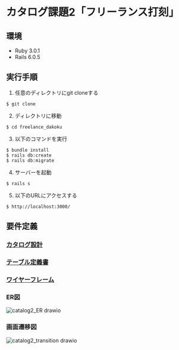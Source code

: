 # カタログ課題2「フリーランス打刻」

## 環境
* Ruby 3.0.1
* Rails 6.0.5

## 実行手順
1. 任意のディレクトリにgit cloneする
```
$ git clone 
```
2. ディレクトリに移動
```
$ cd freelance_dakoku
```
3. 以下のコマンドを実行
```
$ bundle install
$ rails db:create
$ rails db:migrate
```
4. サーバーを起動
```
$ rails s
```
5. 以下のURLにアクセスする
```
$ http://localhost:3000/
```

## 要件定義

### [カタログ設計](https://docs.google.com/spreadsheets/d/1X9biLodq88xI_kWUQlw4QINlmHMK2u5UvoU7gSW4pW8/edit?usp=sharing)
### [テーブル定義書](https://docs.google.com/spreadsheets/d/1X9biLodq88xI_kWUQlw4QINlmHMK2u5UvoU7gSW4pW8/edit?usp=sharing)
### [ワイヤーフレーム](https://viewer.diagrams.net/?tags=%7B%7D&highlight=0000ff&edit=_blank&layers=1&nav=1&title=%E3%82%AB%E3%82%BF%E3%83%AD%E3%82%B0%E8%AA%B2%E9%A1%8C2%E3%83%AF%E3%82%A4%E3%83%A4%E3%83%BC%E3%83%95%E3%83%AC%E3%83%BC%E3%83%A0.drawio#R7X1tc%2BO6seavUVXyQSrijQQ%2FSvb4ZjeTzdRJsjebL7c0lmasM7blI2tyZvLrFwAJigSaJCiRECXBZyqRKZqi%2BDzd6G70y4Tcvfz4r93y7ekv29X6eYKj1Y8JuZ9gnEaMiv%2BTR35mR1iEeHbk626zyo6hw4G%2Fbf6zzg9G%2BdHvm9X6vXLifrt93m%2Feqgcft6%2Bv68d95dhyt9v%2BXj3ty%2Fa5%2Bqlvy69r68DfHpfP9tH%2F3qz2T9lRjpPD8T%2BtN1%2Bf9CejOM3eeVnqk%2FNv8v60XG1%2FLx0iHybkbrfd7rNXLz%2Fu1s%2Fy6ennkv3dQ827xY3t1q97lz9YPaxePv36sH5%2F%2Fe310y9%2F%2FXW5%2Fe1tmuTf49%2FL5%2B%2F5N87vdv9TP4Lfnzb79d%2Felo%2Fy998FzhOyeNq%2FPIvfkHj5ZfP8fLd93u7E76%2FbV3HSwr61%2FG7%2Fvd7t1z9Kh%2FJb%2Fa%2F19mW93%2F0Up%2Bh3OWHZ3%2FzUhNCU%2BL2Egz72VMJAsC7HP8f%2Ba3H1w%2BMRL%2FIn1OFpIRKN9HEJINEswlHxgyoPj0QJ8vjw%2FvwFPb7E%2F%2FOd7%2F%2FPb%2FSvj8vPf339MkVjfXQ8iioPa4qi1CfVwKeF7af1IZ7wdJKSyQc24XyyWEw%2BJJOUqhfi%2BP1kbj9R8Qz21Yf4vt9tv62Nxwg82eXz5uur%2BPVRPNm1OL6QT3QjFOM8f%2BNls1rJj1lAqO22319Xa%2FkFI3n57es%2BV%2B2Y9kX4lM8wN4BD1AYOYQA4Lci940Ys3KJ0QuYsGj80LOoJGsaqqvsgYSVYCARLgVXvuPB27bN%2BXc2lxXB40CVsap8akoRe%2F9js%2F5m%2FJ1%2F%2FP%2Fl6FqUo%2F%2F3%2BR%2BnN%2B5%2BlXz6tdxvxDSWM2bFX8W3%2FmX%2Bo%2BqVyLXngcDH128%2Fyb%2BblauF8337fPa7b1fV%2Bufu63reft15V7CibHCXoGYC8PrZbPy%2F3m39XrS%2BIDfknfNpuxDc7cI%2FEhjJPkEGp7Jvnf1e2l6xLIfNSsXGp7OFYl1IELb768ZxNgTVAKHqxDCzkGjBP5AuTxQeiohoFUF5RSzyO%2B5J%2BbDy2mDsqZfPx9md6AGabWDsXYh0VL8QKOp%2FweHxPkvDxPUl7fVNU%2FDBJH9QjFXbJh%2FEvdb1BhBPLdoxtjGKfFgiKAYiIZPq8eLHQL2L1gkwWJH%2FB%2BQ2hh0wND6KXekUPcMiF4T9HEpkPythfCND4ZC7%2B3WvZm98SaKkLaIlX0Bysy7P4tuYCMgbPFkFmjbWE3LBrmxjeEyrCTuVlHwJtMIJjh%2BBNcJ8gldDuP%2BUnjsSBYpbTc6z%2FxCxPzLP7hJmLohm9Wulr4YztMOe5TVUcTFXXNcEUpvNbqtjNUqVSzoQdIk3WWMYsbgaz2La%2Bzm2oYsBQrQgcmaRJ%2FmI%2Bl9pSUIrf3w5m08TJoedeQYMM5gDaATQnh3AoyP6H%2F5PNUfLp7vs%2Ffv7r6%2BO%2F%2FvxE%2FwrtdVqq0fbZqwHHMg4TTB7QA36gdaAZkcjS37E0TnhUAvF5%2FWVv4IDlZQVom9evH9W790j%2Bxfu39f7xqc0U7hQaNlybVMcTS0CBJgglAyGFbaRMWN6flm%2Fy5X63Wb5%2BVTRfbXbrx%2F1mK5%2BnsIflrZt4Fc%2B9Da%2BWp9zIL%2Fd0ispzj2bMeuwI2089N89O3ZMxNwQMLLdfvryvT%2FUAwMcEBKtx%2FCzZv19%2BFkDi6PN2t1pniMW%2FfZepOAt0eFl5QsX70o5mlZNKz6zhrEdxx2%2FL1UpIWeVUWjnrQDx9ML%2BFeX5JQZ784w5Hsq8xfdw%2BPy%2Ff3sWfzw8vF%2BXLx1%2Fz%2F8%2Bewuft6qd1cAfexefl47evSkPJj5FcFgqMzJO7lEr1UTr2Rf0UdyXv8%2B2H8pmfBVqSDCTln79g1HxvT%2B63Ee2%2Bfv4DYgJuwZOo%2FOKPxmdEWgseDip9aN%2BG0NdiVZ2zXF%2BnXN%2BYYKK8t5Hdre3XjvluExm%2BXtypTBYibRX5tFO1G6c2OFPSfP%2BrIe7%2FcHMLdX%2FyVhZqY%2FBwKyvzVuTBnasInSQPxUcz9bTuhC2BCpb%2BoXj1x8bbPRxRaSlRJONP4v%2BZ41%2BlXU4uyZCgZzQRqlVaqZFyB%2B1kJiFnD5LF0lK6n8xJf88dVF0f5g%2F4nvQBSycqYpkcIxlYflFDxfwzhGn22vVTKM8vTlP9KRH8KQc6YYNO8liZTtl9VO%2FtswVCLSmGekxIIDQngslMMfps90HUbbR%2FfKvN0dP9FR8kz61yu0UnRrY9Ie2XRpOiH1l3pNNZtS4pi0kyEVp4vvhjxy8A6GFhRc0ps6%2BDSE7vuELv0glxfkJac4LjnfDKDQTdflW6nVZ1%2B0IgRi9Bt0cl6QDJT%2FIT0vMqf37ej%2FcujvIg5D3K45lvrY%2B3RiG3%2F17vvjyrjWMZQ5lYEcNqYOULk%2F9NzMCKeCdWPxMrBJb9TKphm9%2FX74f7O61UxYxvJLEdXkkoENUqUll6D2sBhSoEVUgimADkPI4jRvy8%2FLx%2BXhRyYX54Fd2s3kXd6XKnQ5o9RSwTMxeDAdAOtWUKA0stYA9K%2FrIiys0oD4AmNjdROZQNBaE5VPSZACkK5ww%2FDyV4zVQOUexmkgBZEnUkEQ99v1k%2B%2FyLoocnSkni4375p8DNBNZfcHPx%2BqFFl42r9ZfldmQ0Qo4dYmpkuSG5bmkkflUggnNRemoVhJy%2BqizZLuOpF9KN8%2Bp%2B275v8GX3e7vfbF2CVVXBW5DtnxsuPr7JEe%2FZ5%2Bb55nO1UrfQBZ1xWvBIiXeysLpHnN0oAN2I9UXCw3jhhLktM%2FieOi%2FtdbdaHa%2FRYXGwuBITbtICS7BAbjBX2lrFmBQ2s8MIKaibIUezIisHMeGpvT2tWsMAKP6wws0tGwAp7X1uzwvboAiuGYAUzc%2FsodWMFNtOp%2B2OF7RlqVthJl4EVQ7AiNu0Kmjqyoo%2BCTZgVtoepWWGHCwIrhmBF4V8UTkjkyIpkMFbYLqVmhe1bBlYMwQpssmIEdoWd0a9ZQQIrvLCCmAGLEbACrtfkDxOelWkuJnyeJ6QvIp2HnurMdNtPCXsM1WAEM5cHwoHI5lC1PSDmiR2NsGA8S0FzampNzxXN8NOyvXSnmv0brnG2cQSLnL1urSW2A2UBcrNFzo1qolzk3HjiSIqckdVZ5%2BgqZ0SJeanhypzhZwvVYd5umTOiZ23JA0PUVnYZ6pyLnRlTnLwWOsPoQQZwKHQuW7CmCeu10hkETSv4UDRbZ4GdtdAZxgyq1zvNADvJhxuLtWLtVuuMkK7GCjabu1hXGthW4Q75TgMgrE3vqbCRManY3yTubH7X8qXVXtZh17EQy1QBBB9LLHOTlDDPxHLIkbpcYo2ELwTxGafp4cfAPCYzzktvk%2BPIRCxaxnSmm2D44pPDXITAp1P5lDbziQk%2BpcdxiJoWKWGCQ2VyetZP%2FfcfD3yyQOft%2BulIPjEzXql00hn5BPikgU9990JMmvmUkBkrvZsmx3HLCnnIC5evq5NIPHErBVznwK2euRWzRm7RqMotfhy1EtPho5FnLvXfODZwyUKZpDOdE9o3gdJoxviZOYRtDjl0UxtH5G48aQaWV6X3O8tDeXyG%2B1JoloSJq0sBccC1gisaDNft519ldhaO1Lcvq%2FNDAF2mBqXyhfHuXJyA1H4kneTdCBZyx8Q4TfxhmqH%2FQTKh%2FSLVrlGl85u5l5Yeak5WqOZSlbLbuD0KfJebV7VCIPW7ao2yUWdnZzxtnlcflz%2B33%2Ff6Ovq3LJqffxiCeHksueDauo5ZbAOV4ln7DRwYZpNAe0ToiDRY8WtO1g4KCUUOlm%2BFGr9Iq2XxtN1t%2FiMZ8TzRVY5G1ePvm5fn5ev6T%2Bvlyji02K606QFWYup0SvXLLn8oEUi51W779nediVFTxfkmF2n1GNlC%2FBPf906W0bJ72V%2BCyT5E%2BnfxT56%2BE%2FR4FcxabhTy6%2BX7Pu%2Bc0C9JbYY1yK0T79poNVzz1wgweoEN47otx4Za3tKiBy1R%2BRDc5YETAAW60azUnONJrI7r197WvhOZcBDWTlRACHWjQn61AwrdL7d8Fmr9dbkXwi4e1%2FsQNnJR6FzhHJdpJVw1hxGizbO8XQYllATO9c25HwZBTpnd0sZBh8v54KCuHTEzxasmXaCeJ%2BoVRlqZK1HaK%2FVcLueFejVzCdv8BXEjtc1zAjEHIibpY57VhehEBOtEgJh3Kl%2B3IGYgox8yUmhk%2BMVrydXD6uXTrw%2Fr99ffXj%2F98tdfl9vf3qY4qZ23tND1WrxIP77Tbz0czgms9MRKpqvurl9FYqCVSeDVQLyKGcSr63SJ9TZViOZdQTTvZ5VHbcE9yuvpe2JwD5oq2b4bGTSam0Zz7wnZpnKaKHCEBjMv5yWoVxNIjvKSFWGj8QdFuru8nnguoyyBfcOzr2t47xQ2OlzOy3pqew%2FCd8rr3pIQSjkH%2F5xjfCfwz%2BVyXvhn5%2BQzwb%2BHyeJ%2Bkn7IGt2b4b3AQz88dA7pXYEeRDXtF%2BWCnE4WFJrPVdA0UNIXJZ0DexelGmsCezU9IIwos1qq5%2FeBg7446BzGu3y1iIHes4FXA%2FHKOYx3BU5w5FA6F8J4lxXG0w1xWsN4cT19TwzjuTR1sZPPg0Zz02jcmRGtKqeBAsdoMONyXsJ4UA5AexgvsG949nUO453ARofLeXFf7UxRJnGQmXqxmgn3ECIp56Oie0TveCq6XM4LFe39DRLCeGckn3sY7wr0YM28DB3GQ0UYL4HCeOYg2poQYHnqZqCxJxq7h%2F4uSYfWhP6g3qIh9Hd2DrqH%2Fi5elWJgwFDg1UC8cg%2F9Xb7jjOrXzBDpu4xIHwLml3gO9SEo690M9d0FDXacBtMyGkJ9KtRX09OkJdQX2Dc8%2B24x1AdnTIWMvTPy76bie7ZviughZQ%2BFnL1zMvGmgn32dm8lYBeHnL0xUPKmAndQBoIduBMvmNKPYtWeT3hIsvJGxpuK4AUL0BuvbimCh4EaXEDJ6bZUYumVPQiYOieSTatMVh66cNaxr0TOYRnifzowQ3hGjG68xazTyhrHbPjJUONPEYZKYu3eY7rjp1zJ7qWxJdHmE91uPICcvZuYoyvGgLBLCNXLCLxssTh%2F597SRDYa9QO81SE1TRAwCBpDNoM5c7RH6M80XvSKgUbmkPcUaIXrG2YojeBBxasXUp4XyheWC%2FVcrswDa%2Bzy3OTL0%2BAI0cQAmNkAMwJo8OHwdRgYM46J7gfxON9E92IY%2BdETe295trup3g4dvMv6jUIWzGD8J%2F0PIrny4e6Fymid7l6cOZJ5KPZ4d5RQg1nHz3dHSWpca%2BD5J4jg85hgI51cbE94x1FqKxivE94RgTb%2Bw4h3pxHvIHxeR7wjAsWpwoz3EmrWjHcQNb%2BDFggUeApD3htCCiBoXoe8oxhqatbJtG4NEofoQzdORFCciUCyPFwAIoaMHGHbJJM5V07UAtr8DHGHso6OzHGPiJPk3OIOd%2BY3hoVloSaZEUnk%2BspVOaqQ7AXSnnQ2%2F4sqPZ4qBQAUYWldj6pNrElJo%2BiFgeuO1%2FOi0XVq34bAevv95%2FJluVpOaLT%2BsXx5e17PHrcvwGdfphY6hvLDcLUI55SVUNee1yeStbZBuuvalBFacTRNJV%2BDxurGggQwUDp3Pj%2BRBVBmTqYr7rWuiCxexJNaXy5gXomORy6rlGfME4f44Fni44hrtVg8LtCG9xwgTyBzzXaYrY2jG46LI24pOwSl4PoNXCWAfWZCEgLjoK5oD4zrM0cSGD9cSDOwGBDfNS4ulxrjUqZvOHRYPKnJLbvRsDgm5k4qimJbvXjWLm0RuhAW1%2FAxyyyC4PMbFgcHRoWweAk1am52g6j5DYuD3YBDWLxsiTmpSq%2BBMgyOsHSwqC8z7HSu1DsL%2BTEkWWJwSmQIfp%2B2rZxASXdeRRpoMRYihF1hTU1YgeiHZ1ghozbAeiKs55dWwNj1COIAmyw4Mn0KDghPYcJ6esyQdWrbOeM2Sse7r2Zl30KQew0CYKANxPUJFrW3MDw7EECPA6gMT9daBsE6VbAAyP0KFthtikmtmWaq9INUqwHorkCTWUwN64RQwEv0jLbDPOOLU6P2o45T6FEjv0YKWNJs163bzYsaWmoFuWuWO566ksFrEBzXVcDaXLhTO091jawC%2Ft31bkxHoHeh0lhlTi3mesPRHrkc3P2yokfIxpbBih6MvDZsdZ8I7ljrYnGcYOuRjSH1B4O1sbYDb4Wvbzj1R4Bppf5Arc78KrZQE9s19adQF62pP8WZI0n9IchMPjs69YcUND1X6g8OFbHVTp7YKXfEs3YJFbHOjVhNgTp%2F6g8OFbGtQmd1GTh76g8OFbFtlljipCr9Ru6JW5pda0JISP3phPwoUn8IHF1oG0TsMdBrcKMPKLi54I1gX5pA22dhX7o36TNXy%2FPvS2sP%2FOS5zNcmjMDGpmdhpFCTiLCXPZwwnn0vm9ouPSuyLK5X1hKCz7%2FbSUMegQ8hg7H2LGZhY9s%2FEcyqyziFiOA3vkMhnzPsag%2BvBWI6Ai0A5%2BCGLe0O4b8oKnAsdrT1vsT59rPp9eXaIj7SJDEKRQzqZoYFPdmCMnFFmXoFmQFBggsXKMsJge0Rz9LEbJefnNX962WRMMtNx%2FGobV87KK5jpSk1K9lgiD1rLShX%2FCFg2xVbNxfeM7bwbmHLGN2q4jTtZfSAH2gd%2FOVcx%2BrDZ2ks%2FRsrVFbGDMvLCvg3r18%2FZpP%2BkILr23r%2F%2BOTEgEEUs5UOBSLLi4MVbMlg2AKOmYmkHsy43230QMbVZrd%2B3G%2B2EoL37Xd59ybEBVRtEHcApj%2FRbGG6exJ5BdQIXGptPPOPOTHFbmoWiBks2X758r4eJh%2BOOXh9Z8linnJz030M430wAzw383l1yHzVma7TaBZFfFJOd0URmXRNd6197u35qZoII8k6nXJEZtiYWIkjZqyNzsNYTC5F5io7dOJpbHuDH7dftyM1rJR%2Bzm8K9SHNCQfgLPq5ni2WDfYYT2QUc571D49U%2FYFKVJRzA8iEI5VIpV7kCXHokIUKtPmlhwTVcWLdB7xIFxQ3YivOKkjgCV8oF9UBKbviJB9pyN3%2BvNqdnqcDQH96wp1ZrlJnhA20mgOjKxPGZro%2FsCeC1KS9njAK4KTAU4M7RHqCgiE2M6vDoB46QoRnkM1rDkTrEYyaJvpE7SwWoxayJ%2F5gwgNI2fgefTwj5rOPeQInk%2Fp%2B%2BjXNH7uuap0euuFrfmHyP1sXZT%2BWlhTvxOrH0GZ9aS0GGKEoBla2OrSGy%2F6Nbcdt7PZkDg4ewr6kNLGR4oDD6He7HBoIMQr32hrlNAbnOrF9JOtpHeFcS99al5Xq8s%2FUp2%2BtWTAS3zpJZ2npJzEWpOO9bG4Gvf272cA0jrGrxR7VIIqq0KbGNPEReNzQ1Iib9p1lo5IKZqYInXtYJgbHJYQgSecllzIHaIvRpJ6wPXXMgkzyvpepnnK4Jpdc6D92chED8zxGUxLeouWh0IpnnVHryl9rXIVGaJagWlBQgqBtYv9uft2Mh2sJstAomiU8Kn6QgUM8ilBXAhXvJjIVI1Oc%2FG6ysJ2f6wmt0IjMOD2gFBn7B4jFXcRluDhLYnvwY3coBoyz0Dhpho2PoFKJA2EEe3DwJaix5LCcxOaTTpJxrCcc2097FCEue2riKIJc%2FNTuRqE%2FXgvICbDAE78ayKHhcuiPB6qR9v54%2BsyRRFPt0ZgoMbXt8bMxD1OtfUVQeU2d7412yLOHY4JhG88WzqnT5m8HPms4Jgif3xg4dxtkc7sd8uzhmCMIg3PIZQ8d8sq2mJOq9Nshj9v%2B%2B6nmdv%2BAXnHzPIgUEdQ9j%2FjtnpdCfaKYamSAtEMVKcOHKmlOFR1sw%2BeyuwpZ06gOw4rO18IrBSIKUhwjtRi2BnLGoV9HW5poj6MCMfdr0KZ2UER88%2B33n8uX5Wo5odH6x%2FLl7Xk9e9y%2BXL0I8uTsXfTS%2Brz5vrbvgpi2rJtWk2iIF0VCjydewK1OQ%2FufTv1K7BgPOfs8GxLBTim%2FU7vAKugjRV43zpRvEZXuw2Tf08UQXf6u2CxOrbEucH4AgXzcwaxiEtX4uMLiSkov1LzqPDKBJEXsFJ0PWLYTkI5U8SKWRrUkE5PaQiZI2H%2BluhEILSI%2FIlK9c3PDD2FCWSy3ze0%2FytYanUOUftDLUFQyG7NlSOczFClI80t15861LFntDxCLQOJC2muwhan4NCOfosVzDwtTM7SUnDl8QxDsphsu4CHB0Gy5XTpZpxNmL0qqxc3vt9WOemvB8j63C7U7krI89scfJPmszxL22lQxAbieyqTkql0qV%2BoPuNNYbvDKO6VSh0r7OruLe0hNMxVAxrYuRlPxH%2FyVhKDIjWSh2FP9RFq%2BUpRmX6n2e53mN1if5%2B4YBk3eTdyhyjbfehyI%2FZiwnmmqolXcMoJsEoKgbJIGqz3kjpQhjc2M%2FPPnjhAUckc65o4USqM1d6Q4cyS5I0K5Ggw8PneEIGZdy3PuiLgF0Fq71dwRglKXkh%2BvoXaCQu6I83RFU6LOnztCUMgdaUGtqGkbT%2B4IQSF3pM0Wc1KVnoMP8G6Hu3F9mQ7pmULiEAVGkClCtJd325ki3LIuz58pQnD%2F0cFxatzRRpFwYu1mQrwo%2FBxPvLCjSIfA65WL5fmzRwiGglIO0fIge11lzwV8vykiBMPj30OKyCnTAxAFWjp4ThDB8LzpHvejrl0zk%2FNrZsijsfYdgx4%2BWQ8DUHvWw3qiXAlqY6f22sUN2M30LG4ENoRa99iDAJ4sgFD7cc8CaBtCt5LTzpk14RIlYEMX3wI5fLvvIKstsooTR254DhqQmo2x1tzXqxfdOIE6lPsWXWjjK5WQyL5lXKb9yjheLBfVYuz0aNNZLks%2BYQKA%2FidBMzrUkDNCIBfUJdH8%2BkUUnA3uW0Th%2FTIDjJFvbl6YZIK4e145dcpSOdxelGtcvegxIGfQs%2BBReB9MOJNzkgvePAl%2BZg8S6AK%2Bb%2BmDgwzzSDVjLiwklZkgK6sSGX%2BYjzUNb8zgA8tudH7lC%2B%2B3GGV0Jth6FKz4hM3bu4mreJRr9WORQLyTd6m3N0DEe4%2Fqp8oiQw1XJ%2FrSdlCLNrSKGp%2B275t8Xu0ue7wL8V1WKhe6nT9D8AJcE1LQYAaIoY8NQAw4GVd2ay8tCoEYgxEjBey1URDDYSjR9ZlpyfnTlZhtJ%2F%2Fjl49hIe4jgnj%2BpCOoq58J7XlGaScpt4ajxfbz8l27BjbUU3vQ2QIl3l9kZbEPypaJZdn%2BHBrOOk4JGqBkDYQSHLXrt6gE6rJnghKK1kB10V60ps8cSdGaWMcsDhZJ0l2r1mTLEfNiRW2Gr7K11F6Xb7lsTQ4XtZQM0AnCr4oBGzaGujVwGruUqdLsCHMWEYCl3yI2sMNjKGIrQ8g7Q%2Bi3og3o2Bgq2qqmmpsW9VvSBjZ2dLC5%2B4ftiivZIOiFzQRO67HBH66SLbU9VKZixbI6Kts3TyZzViqYStTgzsVtlkfttvtlHlHsixgxt4iBKOC9lU7zohdoBAWLQ9VGJ3AJI7OUlNbs6mBtSqKzd%2FmkYGlWJtwLaCFQK7ow12S184Mq62Ay%2F21%2B1vTx%2FiYb9gE742mtO1yJRqaeZRpDCY2hJ2IncGls7iQgPcCtJdoyIK5QJmRW7KzKz%2BXWLw24NuMasVkcjw1YeChsENiTBBYDytgzrlBeZBDYjgLrgiuNZ3r2YhlazGeDWVRAnV0Q2s5CK2d2V9EFNij9Si1YvBektqPUCpeoPC%2BajQ1kOx4WpRMyj7Luy%2FeT9AMSX3Cuk6luJPTRB%2FZxZPlFkImFsG%2B%2FCCgClFO7K5jH2e8B85Mxh5bpM2Bu%2B8IKY1LCPA2Y94U5oNfPgLlDQlan5br8lA9xpf%2FOvyPq53nqnVi9ZUShqCGFVknxp7OhkrUoWHpnxwsd%2BosfdheyzUG9XVgUXufjWkh148GaK9C%2FnJ6%2BJWWmfNXJYQ88KbK%2BmtLAiNd9fQoUgkU1WrWT4FmKtI%2FnZ%2FRYAjfovKa4UGq7knXG59kfH0Hje3w1QwuxHvdEVPZoOTEI600OpWx6Wxxw4xJsbEZ8iOV%2Ftn9WHO8BLczSWWljKjWa5UB7kHqz2BN2w%2B8%2FjhogkkQzXto7jMeGD7SXlBvOA6zEV20xFyGO8ahOoDKlP2HzZSqTJB2FqcygTFXbVLZ21HszlYNhXKEFEIDwbBcz27ATN3UZdjFNRqCe7FC8%2BBbjfH6mYTyK5xcs4yMtYwZEsvxaXgyyjPvNxho1QM2W8QjwCZbxYJbxKHRnzVz0tsBngL6b2YHZjMSlnWJk4e5%2FB4G5Bb1btXHAvgX7aBZFNvbNidP%2B2eBQ5HyWAv84rqrNKdCUynNxP42BiMKhwIRJKclaX4d5tLUwnr%2Bwn8ZALMMEJBT2g2qitbC%2FOHMkhf2oNnLStaofIcOQ813ST2M74nLLJf0ImWkF567np3FbAXGo59fvEtYOnt%2BAZgyXEYcC%2FoNJm7Rj5rVin8ZQIClU7JfsLwcd6bVan8ZQbMkyovsH6Ipr8xNaBXkEdfk0DnX5563LTwxlPY6a%2FBiOPoWa%2FC57wcZ42lEU4Sc19YCxHCSeAQsMFroQYPOPGA5TbmhwBIzGpJA5XGj1%2FhHlNSkfpSYK%2FMRd1GsX1akZ%2FqLA1h7ooqLhUnk45KQGXE8RV1nr6binNySwcL7pzQC73D3mF2V9beLwlM%2FiasubKYvRGMCu2cINYB%2B9UZ%2FYHdYZiseAdc2WbcD6BKzNfSnKRqHDITM6QH2KDk%2BtorLEqxW2eli9fPr1Yf3%2B%2Btvrp1%2F%2B%2Buty%2B9vbFLCtTVDP1VefzHRqr3ZGIgQEDQfbewefF25%2FXh22bPUW7VTmaPBJeZ9WeNeTrvu0tc%2B9vLHaRIORbJZOeRTPeClnxeQBN5xN573TeEbL10VGC4Vik7b%2FrVTwsdse0Mft163FqHEEHJVGzm8K9SLiSTPKHnfiQHRqEruJTuzGk0Wkd3noYRN1nOj1AVjRbqIJoqE23kCIIE8zkTG%2Bucp%2FkptssdwhlfOlmYIIqYwo9SLfkUOHLfBbBRYRB2ARJjPsEVu4w2YTtm0AtheBNf951qDqPlSDNRhpKQNUAmOzxCd1oJhEBjAyq%2FwOeTD6HIFr%2FtadZsOJGwYGuGb9Zh9IsCid8VKKdzXLFxGaWKgIKZ8hABU6FCpQ9CBLjUCHB50%2F%2BgerGvPyMQDHE3pHAXLsj1j8uhVB9dZUuqzd%2BtJirNnbYMBaWIdaH3kMsINmp3yP3VXIUcJDuA6URk2QESBQMFQGJgzXWOMqieEBjy%2FCosWq5xCLjLDorHidvZ76jLCMK8TCBQ9KI5CY0RPl6AgLlxc%2Bc1QF3XRYBZlBrrGFVVCIqxi5sZb3DaTIeQ2roBBX6WWxteJlUO4jPWhMP%2BB2D6w4143IqoR7mVub7RWmLo13QsylU8oPa9LuYPTFr%2Bq4udgLjfgMlbqcmCPIAJPau9OPrjz2QqNkhuNam4fGZJaMIPaCoOBLIqcdZAqS300WtrdzPaEWKiNkJe1lRMjiyB2jwSItOERayogldEZwCTHDUcRgUNNrrAUDsZaiwK6wHy5BgbHSSGLjORM2iuCxjsUE361uT3yKoc4SXh1scDZhPEljhY0qF%2BYPp9r117tITZkw6FJcv0p1MOiGW6VuPBW3D5XLyayEckQMmAGD0XNyZu9DNk4bDWusgj1AIB4%2FseoaEkLBllQ%2BVSg0kUNccJzL2Gh7j6mUITd4qVd04eR2VRLeImCmmkIP%2BIHW4W60AS39HUvjhAMyZXYLfRe4b16%2FflTv3iOF07f1%2FvHJCfpBIGWukIJhJzIQpMB0FAvJ96flm3y5322Wr1%2BVcK02u%2FVjXu%2F%2Bvv0ub92EuICqDeIOwPQnk838dt80qgAKtwQErJvs0KnZ3qYFbXBk%2B%2BXL%2B3qQjUIKV6CmqTSfZLw6lr0og9LvRCWCjDbP0zjFkHooHFo%2FydxwV6WA9UmrAQHstziFVgOvISEKmW8GtGdJv0nNZigjSLihcFC6n%2F1APpmneer1gqr4w%2B32IE2NWs8UKP%2FzGylyGU1zsx1IGzVLuQFp44kjyfc6bEMe0pGPLaKjsXkpM948cIIXOASIyS5eKco1DacljXXDrRIJTYxeAnASSuRV7WAAv9CeFMKPueHnd9WA3abQoLSkIZ1Q81sqWT%2BnKLQozXWgQ7reUE1KYcza2sq22t%2BxehEamvZFCYShnqYEkuTB9v7AqUitM3LC3l8FWLPRIdbRn7PJOpQ4aaWxZGmw6VyJeKSWV6a6liLtWasFl8%2FVESbTMqRtYA14PzEl07qNp%2BXr8tv25%2FJluVpOaLT%2BsXx5e17PHrcv0IdTlcuLlNUg7%2FF%2F3U%2FIXHx3cqn66VzDfWwaY0A7Ea88rkk1dV%2BzMq7PlSpLZRpRUGWdOEAgBw%2BKKQ7HgS5FxtgkQ%2Bsm7K0jbrXrgBYvv4hDI6lMEM8ScUeEz%2BLSiEvdr1IPz4koLVqPny8GD42C6qY0w7CvEuZmX1ww0u51VYRmJpl4hEg7pFFaI%2B36xJFE2qckQpVpm9XcCkyxUDil0uuk%2BgGuUfgpZsbHVPMXhU%2Fa%2BDkDh%2BjB6Soh2lTWUdZW8LmjTcColFMXocv05s4VbbIoURNtGmqCDswKyJ9ziTn4M%2BF9JCpbJjeQuEG95ijHNU6Wjgq1FECNQ7OON7RiZmuAiHvNakpsH6sp7Hbl8sdsl9ev%2FCU1PluPle5BRltk1ExqgVjhN7dB97kMg8VOqDGwEowINP5isMliMLCQHWRuZAAbriEyUw1dNkXjUJqC0Ti%2FsRpohFyI1TTFapIcxtZYjT5xJLEagoiRpnN0ViRB3LyU56xIcJ5aCLmUlA9tVD44giNm5wrHcChh66gFJ0RhOqVcNm8YoRjPkkaW%2BI3P1EzbE1zIhFzy5SEnjkzYSOSO%2BuKDVxt0eAdRFSKVUEuroGHaJtp%2BfUcOhcdrkn3ypNoKeqWTb3FKdR9injSLeTtjUOSzfhGYsygc22lUZCjeiiTzZFySDLmFqQr%2BZJUnHyaLB%2BXysVwhC228GGsy%2FHjFlTfbbu208BsGqpmfGMJAHfrzYN6kCFjcqqC9xodSOzqvCszvlU1OJe4y1Juphnu9U5OUXjBVMCP%2BCqteXaR4gaZIT%2Bi7ES1P8Li0fArF%2BlVPNGlbx8pes9fhoNNP0untJPCr01M7tB8RZYHdnhlGWrWvZwGFgl8q%2FiHj7FkXAhTMsMFFtn1R9iuydgzt2%2FLz9%2FenzbfN%2FJo3zGUSIqoXXyrebg5ieRbfmkLHsJfuLx4SVwhjSnY7Y%2FzGQ4pPK2fD7Pdv76qS7EH8u1nZHlmsE0V2sPMfv3wMAtqzgI4sYIkiKJ34hloUL3eP%2BUVZTxTAUbP1xTifRbiJAp4bGKPoxttU988BlJqZkCRG0HAT71BDEU%2Bg0PsksL1M8W3s%2Fk4pn2FsPW3%2Fo2Rc5mSepeKSMKP6TnID6gDqe7AoMBfSNaHiVvP1CDOb8yJEISwx9WpbQDMkTVBCih6oL1pz9Iozx5Kkl3KDgwnC5jrmmqZHzUKCaRJbFxt6Pi04XjPbE1RbxQsut41Hr2T6ysujUWItGDGkZDyP8G4rYQ1dCoudWlOoagD0O2cYHEVp9ynkMldyfl%2B%2FK3%2B9uCHmhpvfCaJ1wypDInNhlTkqTK%2F5ygicbmm35WXSuA69CfsnQZpQiwF%2BOxMicCxZW%2FJqpZudU%2Bay3VHOIePO%2BrBD%2FiTYoa6a2wHeao%2FJPdBXat291jdVTUMYrNkfjuo3T80PlRF%2B1dOvYVPmAbhX4O65vFG%2ByPPnOC6pkJ67GH5bb3ab9vaFDTcUy%2BOZTpMDE0mpC%2FlxnRsvUiWea%2FRMbEYrOAPaZ3idNYYwnAkaQuA9wpyQZAwhcN2%2B9HrnEvQVV5wmCZpFtVF2UnSCLW9f%2BnX%2FiUN8PYQYq4%2FMtWVbceZIQoxTQqp0jKozrQhlxjXd27TxlitHxpWHDj6S0JmtTTfRRt2EIls39eRobz%2F%2Fun6U7FErelnpANWBxrvmKhMr94Gbp4k%2FTHnuJgnDuf0i1QF5pfNbaJaUHnJOTGgW5%2FKzQto0Ph4FrsvNq9JKSP3%2B%2FLx8e9%2Bos7MznjbPq4%2FLn9vve30d%2FVvGivzDEMS4Y736XiwiaOhoP7ylMz2TU5OVUDsmkFAy0yN4yoRFvDtjxa85aTvpIIf5fBWG%2FCLX2MXTdrf5jyTGc2GiGibr75uX5%2BXr%2Bk%2Fr5co4tNiu9LK3377lrzJfSL38vN3vhbeX%2FbLLH0oEMm%2B12779XS9xEazj3qT%2BVo%2BRLcQ%2F8WDv5FRVJr7ZnfgdHX4X%2F%2BTpO8GSV0Gw5UYRYL183%2F%2B%2Bft%2F3zlWbaE3y68Q%2FB2oNlwZRM8vZDPLXrWKaZeKB7DfL518Ek%2FVs4NLKBq1DQkO9yrMPvABo0I1qW%2FGwvzwrc%2FJJLIHr197ijyezgR%2FDhiL9y5UK%2BdUOKHS%2F3PJZaPjX5V4IvHhc74OYUAncckFIuYwYBqr5otoPgxcVriT9Us%2Fhcj6oB805z2KNMp7JZSYTUNUUqDcQ9TAC2tJFpF%2FqOVzOC%2FXg6JbhUATqeaIeQZDWi%2FulnsPlvFAPiMW5eKtYbeCld1A2TiDmQMSk2HY5r5aYUEoxSMw7ldtXEDOQ0Q8ZmY7CXb9tiMHWw8Ved7YNHle3yrFKlagrmQ2sHIiVMYGq866SlYgCznKI9V1qrO9nlUguoT9eT%2BHTQn8U2skyQ392Om%2FQak6kKOS2h5BfAwWOCfkZl%2FMS8oMbdpr5W0ymKM7neSYgt4s4Avn6Jl%2FnIOAJZHS4nJcltWZQF5H5oZU5q8Z8rmybn1tvBdPPG0%2FdI4Yn8NThcl54am%2FzCsMhT3tLQnTmHPxzDxuewD%2BHy3nhn703zLJM%2FvtJ%2BiFP4TcihoGHfnjoHiW8fB4ye9MOR7kBmU4W4uFpPaj6EKSJDCBqmgZK%2BqKke6zw4k1InLgFrtVSPb8PHPTFQffI4MVzEOloUYgMXlFkkNvmZW1kMK6n8GmRQQZptxAZ7EmrFXLbQ2SwgQLHRAaNy3mJDELBGFU%2BnKrKrlSVLWc1wvwuRAb9ka9zZPAEMjpczsuSCs2MyyKDkQ72ER0HfAgBwRHQ0z0geAI9HS7nhZ72XjCTOMg0wlhNKnwIMZnzUdE9NngCFR0u54WK9oYeCQHBM5LPPSB4BeSzbUYcYVQEBEkICI6Bku4BwYu3HHECWY4hIHh2DroHBC%2BegzSuLx8J8b8Lif8h4l5wPlgAkMZAaNkKANpdl4IWc2FFIachAKieBryVlqcGKjtONp3Lsl7SEAD0R77bCwDS2Dbj5q9iqRJ%2FFfjmiW83FNGjsR3R4yHF77z8u6EwHo3tMJ7sExjieGdj3w3F8WjcEsdDUXMgz2wtXJMVSEp%2FHHjsicc3FPyjMdS23Q7%2BJbLDOsc6mSEOZPRFxhuKAiJgST93F%2BUrHiPR2u2Up9C4N2h033BjJRKXJn92Pl%2B1ibrZpRM94AdaR4bylMQqOCyNEx7Z5Ch3osXysoIOm9evHzNNhRSc39b7xycnRgwxQBjFM53mW%2FTH15ZxWRGA%2FfHJUNhyoKNZ7S7AbqPXE6iJqoFwgVQbwh1wOX6aQQuz3WGsIBgBwgnNIc116ql9ss3G%2BwYrtl%2B%2BvK%2BHaVvNgYh%2Bs7wPOtW9B3kUOpfM4mo78GnMKIio19b3HIhoX%2FizFt9ppM8a2nevy%2FQYR8%2F10c5%2FwYi4oux3Bgy3o6QVVx8Vrn5S7%2BlfmMRxlujnXkABjg72LXC2e3FE2OWywCARAcCIZ9gVDVKM1xkAEKiAImjA46Qu5Y5S51cBpkDvWBPaswyrRxE2nheJEmC%2BB%2BTvogE93tQtHa8IgmQzAkn%2BlmxFdLtD61MbUmCcFI78SoBDG7wexklNo5kM4VRmSsVscvRMqWiWpnRSnSsVJxO%2Fc6W09mifK6XPHMlcKUYsKh49SYpx%2B1q%2BZ0elYTJzy3KC8YympZ8qYAOOjnJM8wYH9B7Rxy7E1E9gwQhC6hiaVZnvR2e7cDj6vN2t1tnji3%2F7vpVvocPLyt0X78tFlVVOKn2dhrMexT2%2FLVerzevXyqm0ctaBgPpgfgvz%2FJKCkfnHHY5kX2OaZ3CLP58fXi7Kl69OIN5%2Flrni5sEdeBefCxLKj5GUmwvKzZO7lMqtgNKxL%2BqnuCt5n28%2F1CL4LFP0xC2TlH%2F%2BglHzvT2530a0%2B%2Fr5D6ojgmBKVH7xR%2BMzIi2ah4NKSO3bOKQyKBNTLgtxvgP6IO9tZHcrtNkH1X49kVuFiw%2FjvttEFmTL%2FtxM6d57KJmp6f5XQ9y%2FBTyTc9oXqHwrK%2FNW5MGdqwidJA%2FFR0OttP5QvPpj4%2B0ejkSpuJEomiIu%2F585%2FlXa5eR8HnglL0g%2F0zxpfK7mRD%2Bo0n0msykXpeHhvT13UHV9mD%2Fge9IHLJ2oiGWBuGRg%2BUUNFfPPeH9bvnb9FLkLqi4uGwRmnxLBn3KgEzboJI%2BV6ZTdR%2B0Q%2BzZSDPWYkEBoTgSTmWL02e6DqNto%2F%2FhWm6On%2Bys%2BSJ5b5XaLToxse0LaL40mRa3adGTIWRUpKTM%2FkRprvvhjxy8AqFZhGM0ps6%2BDSM7YuMLY0glxfkJac4LjnfDKDbSq6%2BFWvqCBnTQwrWpg4aYu6CVo4KhEeJDPJD8hPa%2BK5uf9%2BD4kTB6E3DZ5PHNq9fHWcEYpe1QGMSZW8Kiaa%2FSFyf8mZhhEvBOrn4kVkMh%2BJtVMprzYt48YBI1miTFrPgbCTwm0EYRSNBtqv69IJSs3AaqvEgo5fNWcoaQaWUqMiHDqGGAcKp0PE2DjysT0atP5DtwO6XwtNIFGKNtxmpvZNyBGxNjIwqapXVTV08bB9vOvQvLE3yhJKUvsYf9Ghh9S%2BcJ4F5hzuJDQGacZI2LbL1KNdpXObyEVLz3knIZ1vUQAIX%2BUTUU2r8r9RBOo58fj0%2BZ59XH5UygofR39W8aK%2FMMQxLh%2BO3iYKyGT%2F4njX3fL1WZ9uFZ%2BeUi%2FDmRlEGyvQTHiYAeQpPtwMPFrTtlO%2BgaoIKhdlkKvmTP0msEdxig6MGu4LVRwBLtZjFK%2F9x1q5NzY4F4YUbGVgMrgJiq01MS5XM5Hd7aaAdiLezXalcug3MIufAtU65tqPwxeVLiC%2BqWew%2BW8UA9ub2TYdIF6nqiHKVAJrFsu9EU9h8t5oZ5bEqy9PR66zvgnJgHSphEG2hSdQkyHy3khZk30wibmnYpnhCY0nskIxUuQrnbpi4wOl%2FNCRqBfQnBtL9W1%2FVklkoOnO9iAdQzOGQ5jlHrSaoXcnu7hnjAMzuVyXrQY1OIjzLQeNy%2B7usOn8NThcj54CsxyDTOtz8w%2FZ5%2F4FP45XM4L%2F%2By6jTDTeiQ8dHaBT%2BGhw%2BW88NCOSIeZ1uOjpLMjfAolHS7ng5JAN1YVjFEFNVIbLqCelQN28jiVFh33%2BG0Wdc8vs%2FqEEMxtpcY6RlJOc0MTaMPVjrZlMwRZnka0sO3%2F680eovEsYrX1phCCfquOE9toOaq%2FbJDVcoNiajYEoJgCBkg8ENT%2Fw%2F%2FJ5ij5dPf9Hz%2F%2F9fXxX39%2Bon%2BdYgRBHZRwJ3GOiZGXmaR2OBBqWzGcBENdOrPQi0xAyCIusY7B3Om3Hg7njFMZj7eRUxKb0j1lKdTIKSlWbE9McNPlbYMCxUdtsno5Q8DW6sfig6x3ytY2W%2FTEe4%2Fqp0ooI7m%2FmsxPDXwTG9%2BickOx5NP2fZMnUObOwkJ8l5VyE%2FoCHeiZxziQEQ4Ajgar14C6gZ7SHD4gD%2FVtGyXy0DZ3FopH%2BoW91zgOzT6ImU1nuGRm82ozbcKBxGe%2FdjbQ2xIArN1T6mSONdRQkZ4ePIuMJ83sDQdCINnAwz3rEG04WethPENG9QAkRH7DDRxqkVUe4zjXjTiQtHGyF0KOZK%2BsaDIn%2BVIoJS5bClUPxrnq03gzupLhQ3fZAloEbBMSvwoS2mUOQttpFE3Mi2bATcj6FdoU8k8dBPLi1kKGR7gWQu19r%2FLpTxklM2wMUWHAxDsYAT4cApCTRg8dpoS3lqfPIIWACsvwNKxedTAbETgW2xE41FMI7ooqcLPdxipxQwXusBW4bKbTr%2FSSAI0uLBLsKm0EGloG9Fp%2B69L9OuQonzVHueg43ykdFaQVGiwjOYVnA4pFak7zF0J1HfJNYpk9uohquRbyTZo5wY7hBJgQ0sSJI%2FJLzMv5yC9JoYgPSL6Qf%2BeXfD8MprQlbp5CRofLeSAjiXBYUa9nRf1ZJVLbAkuHat9FItuPPPRdDJrsKCIcZPX0ZbQJ%2BWPSNI3LedFcdlU3lq0vcTDThudX15XyFL45XO4kvl1P3IREaemBhriJj7iJnIad1A5pmXI6shgKQcAWR7D4xmTx5WI87hgKATN0QwxlqMW5ENsQQ5FPA3BbQwxlDOS7wRgKcphzH1bUS1lRRxNDQbaDG2IoJ2sy987qNxBDQfZ%2Baoih%2BOLXNcVQXPlm77ve%2Fe3%2FlsbSiRdzGUIx2ddz6uSFpUpa45%2BnxSD5MsoRlCo5VFUHQXZ%2B81mwvOw02CThMz1Op8i70bGgErip3%2FI8gqAM53jC7ybzB9kpevFBzxZlUI%2Biq03pQ6xxJnPqOjhnMOAwFJbJpn0mpRepFE7Z5oerPnx3wKSzD1g6zbITWvEiloO9JQGYlHCZyGD%2FlfK5i0zQ9DBrFMmp9XHCoT%2FKaoqobtX2QdcCR4dJpZVa4KKLG57M7UT7y5gqfqaSYBSbJYIUMQ5UBBNokviAxIVDOsb%2BSz7uludZyZJeiSSO0EeHk7Nz0vxFiYJuM%2Bpteqq3FizfwVmo0UIpU3%2FF5GjdRWJ%2FFoqiqUIRuB6V%2FYu46vHGlZgAdyrk6F7dqcqfljVD2V3cQ%2BLMVN84bMssmor%2F4K8kd6oWSgGk%2Bom0fKUozb5S7feq1gjmBfziiM4Un%2Bs6Qq6r%2FedFkT8AlyD%2F9vvP5ctytZzQaP1j%2BfL2vJ49CpcgSPxpEh8BJoZveYdyMO0Z1gUnuNT0umvATZgadhMliiBF7dnAcBiB1MnEN%2BtrMvj%2BO%2F9%2BqKeHGUWmEyX4Ds3Jo1A5Bk6jwSZZEgLsyALl1lZ9Yb6GZcr8Xp1TrI7FX1U1cW5HZSpZL5NjVKYlUuAmddkLNZBFjQjogERSr3IGzDfVq6huYDzXXYrzdsVYkUHj25tQYufAvBw4Hcv%2FbF%2B6ON4HYohXvTADPWh0nM669gQeNHIkVrbnXA%2BotDueXxFCOCUzQmoHzI4AIaceF%2BM0NsZraUZRMuNGGRmCusnhtKh%2F9YQ3UHVRL39Ru%2Fz18riYaZIAPRYJAWN%2Fw9VhEwK0rhi%2FiZemdkcBhtk4TDw4nNpLM5BgGA5mGEY2o2hs90mgCSnO86PNwOGhwTjMjMNEoEZrjcOE2gD6NT30eni7xiFPZ4zXGocjQAiKRV9176YRm5REmpRR8WNuloLDEnxbl9B00xFYl8hqnhVHUJsfzwYmdRmj3qbhbHnow4bks5QfuKYronTYnEKtGaGweRoNZUpSx7nhnYzCRCqvebYHFKmTudqBYUPagj2H3ZU12AMFOBEUqMIODWTBaTzT9PCiYyhkNpiorF9X891OJcblT7sEUP2OhXx06x%2Bb%2FT%2Fz9%2BTr%2Fydfz6IU5b%2Ff%2Fyi9ef%2Bz9Mun9W4jvqMqG1PHXsX3%2FWf%2BoeqXyrXkgcPF1G8%2Fy7%2BZl6vF9H37ffe4dtEze53f3HrmevV13ciSltbp%2Bthu%2Fbzcb%2F69rtxwQ%2BbeJ5lhfSAhwzYLeWRcJvv%2B%2BV8e2GVfLLEvljDjYtkjsi7WV%2BofBWfdVjeF00T7J%2FPDZv7o9U5v232INK89DFh7fO5IUGhCrMvKM8YwQj85oiUa0L7sXdxsgjCSuubqxMMx4biJrgNmfprIGEzpARgMaNEYsAcp9iuUUJthK21qnFp0vE4nbRZCCHc4%2FXo43G0X6tt6s9u0JEpdnwjGdtdUzyIIzHJV6UoLFfdRgT2OD70hsiARR7milI0hxp1GPV4xZc0mE8QNFPnlxvCx3msvkSDC06am%2BxJjG1nQBureVsMVWShGXISGS2Ff6dDwphTkq9fRSXR%2BHQ1lU8USoaxtuJwnSw5hr6CIe1XEEAE8K%2BIYDpuKRXdR9DG%2F5lq15e4xvyjrC%2FSkBfTU1tHgEEk0WN4FjWvyLu713lwWsohlDUh6l%2FfgAvK%2BOvGgh2c7TSiaGQ%2BUYCD1AEdkplciP74%2FNEbXfFxn2bsRhoKVMB%2FpCNkZN2wcp9ZaMyxctnDGuU4NsCuDqZ2%2FH0H96b0OAqIJYASamIQ9GVB%2FtO%2FJ6DNHsieDuTUpmVBTz7ruyWCe2hdDxsWG3pNJwp5Mm9axWi8QBLRe8LsPk8DTC45YUPoH8op3ZjC1srVT57rp4ewxcJByiDB1i1mYaVJMlwucL77E4RKi4LCeIMD2msuSuEjdPqOfCk7ctfpGj3PdHW1UCjNTrAnQjRmEejhtbe%2Bcs7NGgPt4znFkPmfA7UZ%2BA77g%2BF2HXuv4Ic%2F0DttxR%2BhXBx54raKm4KRekAZ3k%2FShvlFwgL6jqqVAcMavqgVm%2BfKLV7UJH5%2BqBcf2PqgttQ9BkLoCTBwApn7xtYOcNHsEZxSmAXaubTMGMBd9yxZUWPQQpOpUBx%2BC1rNUwf49bHlWBcv0pNEDfqB1mBtVoaW%2FY2mccECWzOLRd4H55vXrx6wxM1IYfVvvH5%2BcYB8ETjMSB8GZQHAO1a2ddhpNvNvo3tnQWCID3gKmNng7gNKfLLaQ2z2boAIo1JhLz%2FyohN%2ByQyfu7Ey1TtftlQ2WbL98eV8PswUDTiJuHVsS1H2zfkhdAhKevRE78IOjzBldpMINZYXyR%2FVDHi7MWbEMqiLp74wGVd%2B9bc7%2FmC2fcAyPGYq7BJ%2BwJ58QAtir9cqASQ5A99ZxAj1EogDDdjoHUDXuNVGAIXjS%2FOJBpQUUDXWzPs7Cyn%2BtoBX%2F9n0r33jMkJhLO%2Bvr5%2BUf5PQn8dr4vz%2BqBxnJZzv9snzZPP%2FM%2FuRl%2B7p9z9Ao3n9XD1%2B%2BG739UMf1ZxWtpDFTD1rA9%2FSX7Wr9LA98UEd3W3Fm8Zt%2BEkw9C3HkXr6W4sHkV2fSV245FxXnag4cdRl8uEz2vIt3xP%2BIp46ZXNCZDJaxDwIYthA2MpO7vNm7cguQSU2enyw%2FTFgGxUUzYIqLKlESv2XCJA8j9WtZoORRJT%2FyjYNQVQ5ngiUP5aIlD1aFS76Zi5d8syRg8h0lYvK4FjJ5MMo%2BUguaur1YHSs9pUy6XHAo3iogOIggk0J4OBOTGWOH1kK89AR%2FlsBS6lK%2FkQlo8SYvvZULavEeKb0nBLY4%2FrV0PyZh1K8Fa8oHq1zOz7NIH%2BcTiB4yEdUSUuNcik%2FZvL2balQsUWv1Y%2BncCc7bdE7srXjx3qP6qSptI15QjQ9QQ8Mm9mIZqx%2B95H7avm9yDzif8bQQ32WlEib7s0QB9Qwl7%2BiJWJVGOENt%2BzNgho7a7eeqeLeu43lAugnpZJRIa4PNqBFdKJM4G5U0PzGe3sPTk%2Fc5S0o1HUazLVltAGTL0HhGgAljAybMMGjMjfn0zlKFMJUTner7lY2hhRTTz6qlkUemiKJcEc2T0ELKmQMpMdsgg02kSHQ4z49LgB0a1YWCBVDVtBYsFGeOpGBhShhpUkVHN5SaZrytvbDv5lIMnCUTChnKGiluROzszaUYdmkpBKxJ%2FUN4xSUM04Q2GidjaC7FCLCT2rOpfGOJ71PWLP3QwNHeMuC3n39dP8rFQz30sskB9Kky3gXSNFULHeM0I02%2B%2FSLV3dXS%2BS3MTEqPOecytL2fjbq2%2BPEoeLTcvCqbBGWB1efl2%2FvmMBj78WnzvPq4%2FLn9vtfX0b9lrMw%2FrOyaFyvOsVqnF9JCeQz9KCw2Sxy6rsUMbvmMeHc9JX7NSdtJbTlsLFYY8ou0sBdP293mP5IYz4UWMbTK75uX5%2BXr%2Bk%2Fr5co4tNiutNHbbX66zbzVbvv2d23gRvAC%2BSbtN%2FUY2UL8k5F%2FmafB7uUWAJPbPfp38U%2BevhMseRUEW24UAdbL9%2F3v6%2Fd971y1idYkv078c6AWHW4FhLtWmLZQnRWrWSYeyH6zfD4Mha%2BsgdASKTTUqzz7wAuABt2othUP%2B8uzciafhAW1fu3NPjqZDfwYNiDdUsSVCvnVDih0v9zyWWj41%2BVeCLx4XO%2BDuFBgW%2FFemtgFOvZNxx8Gdyp86qip2ujpcDkv9ISrnF37dwUODsRBAhVKa3eiLw46XM4HB5PAK2%2B8KvL0boBXUF%2F14Dlcqufws0okF0eCD%2BVIHNmnPWg1J1IUctuDA9FAgWMcCONyXrSYHf9waUgeuNY31zp7Bydwz%2BFyXrgHBUxcejFT5Tio7SSZukwDPX3R091xOIGeDpfz4jjYndYCrwbilbvjcPm80k3wg59wuX4Ct%2Bla6yfEQ%2FkJMdwdv%2Bon1KecByXWSAotpn34CQ0UOMZPMC7nRWnZfQ%2BUn4CDo%2BCZbJ0dhRPI53A5L%2BSDcotcHIVY1q2mdrpZYOVArHT3D05gpcPlvPgHgVfeeOXuH1wBr%2Bprx4J%2FcCH%2BASL26CT%2FDgI058JyEO6CFjuOFcWEmOAgyKdhO6PKQSDBQfBMtht0EBKoK58qOpnfK78gmXC7gU2g3kDUuykvIKROeuPVTXkB0OZo6yigUE%2FVUJWCSTJjh3Iqs54qBkq9PU8UYRzK587KrOYK9RTa7g6oN6COEjyLUQl1MkLYoTxpG%2FYRtPyKZKXuNK9im6vbEESYhG5g2a%2BqJZg6WR5bzHWHsPyiRjewcu8t1Nily2gXBspwtW9YpYkXLY4dTpV3oOU5a0GmJfrQCsxsS6bl2u5Mpq6WS7d8tyrflVsbuJeYmmkBNA8jSgRqmoeh%2BCK7h12P4u9B0xOttbVmx9TW7Mhr%2F2ClC4AI3M2MgxsEVm7DSg5DXj0BC0Ucgnk%2BoHmeQPXjvu00aCM6mOdDmuejgB1qVBSEfUhhH7K3iSvqcB%2FmIOwDCvsYYHfoCHKWHpVpbPZIHUVbSnBWo932wmoFFdpSOsJOExN2qCklTj1bwMCgRguU0JMSVC3tPSn1mSPpSYkIt0h4dB9KRIl1Me%2B9J6EJfaH3ZFntJBZI5283WTN9r3Wt6R%2B1K243maaWnTGKDpMus%2Fo8zoDqf5QpQrZihLrmUa9DoRg47M7qATlOxTja6VAoQpaUQVijyK9RB%2Fi81y9jsZ2s61vGoJEivfRxC3LYJodOfECRXz7ATrWgwUIZo8I9Tu0OMNcTe%2BoDWWxuHCW67qSMK2jDNDhIJ%2BEaRw5O89Xp1yQ6t36Nta96ZCPCoEQ7K1EIdL9KNI4wDPqtbL73H8BHESDdqa1VPcfs4whYLk1czxKzRwybD4xEwFRrz0H7GAHrENB0v4i6Zx2X7nLxSaHo%2FTh15gABecRQZCAKJBoVes2PrkPAAmciEqLxoNJojcYXZ44lGp9yg4A0tpSrazQeR8S8GLIuNnA0PkZQXDdE48s6JzFQQgeUzhWOjxGcDmWuItbi0T9sVxyOB6BP2AyfOxwf18ySDyGKDtByFpnWIUvpDOgu5jlOAc6gD67TKVjHemy0RjomdKZbuJ3RdwKnWVvTuca50o43IhLbkk3SBJJsrwUJMXLwlD0GIPt41AmxHrXMMIGUqN%2BgIzg93GGynfhUefAubOccIXfYlQypXy7AFZ4AF%2B4m6UOJCwH%2FU%2FUu5SPQu1rNXpHeTdFY9S6U26cSwlK7CUwQqGaUeeyKMvULMhAyOqNADbCTCtg1NSakb%2FmCEvEegmSd7vzX4OtZsuDADmyPVkXM9LLRA36gdcCXN9%2Bqj52lccIBqSqjhSeqE8bj5vXrx6wNElJAfVvvH5%2BcsB8EU%2B6KaQJhSgbD1CGvr2gyutvodlXQfGgD4wKrNow7INOfVLYw3B3YCqYREHlH2MYz%2F5gTt3umuBr%2FnRos2X758r4eZl8GQ7Eh218Nir8Ll%2BSOm6NJ5dlHuY3YUDIGG4oAsaELf9aQPziOZw3FXoI%2F2J8%2FCKPs12olQIBFLlWJjLHJSFsktybHifYQCQMxNbabGOYQSn4zBggUmmGyXE9mmfHJPJZVDWNodHfj3eyY7lwns6Hzk%2BWHLdLabnZKloBmdWYTuUOPukoHueJwJlnyUC5b8mBVuuSbuXw1dc0r99eLgLZ4sY9%2BdAiTGWNp8cNLT7DUni7TlzXt6fhFdqfTDqX4lM3bu6lHxUK1Vj%2BW0hXvZI9qYu%2FPi%2Fce1U9VaxuBgmpggBoqNrGXzFj96IX30%2FZ9k3u9eSvlhfguK5U52Ztlik39TOIZAWwloP4PDZYMQKBEPNVIXdZ6Fvo5AN0B6HSUQENBviy%2FEuUvFnf6yMJMxhQ6LH%2FrLn9rMdaOLOO1pOPIrAAmwkgDqeG3boZcfRGwpXwJQ5Bx7LutZExcmim1ZVXefBTegleYsVDIFvRQB4vBU4eQz7hi8H3G3Atmh5h7C02gSp54%2BSJ16uvnd%2Fl%2FUM%2BbcZdEXNQqjGOotMLzIkyheJYqVBamlizMQ7L%2FaED7dJsLnb1QmQJRsWs3uHQ9wzmtLQq3EzO6AgQZ64R1NoChgrXuvnC2nU1a6%2B2mTHuy99rtJdrJ5drt5dZbtrd70fKJoVVQ9%2F06X1EzdXBEz1LWT8zeMqMo6qc12RrVLTAZxUsVlVXW%2BeKma%2FkBIJkNpN%2BhITF1yMMItfygpmiv5ddnjqSWnySRQUCaGMRyreQnCTMvhY1LDV3Hz0JX3TZ9kxoYIaiFO8A3nZzVv7phsBXcumz0D9oVV%2FETQg3gcQTFJLHfIn5mp%2FKzItmblGhQas3PkdoRGncj%2FmHco912v8xDsb3xwuzuUGiIsgHC%2BUx70H5sEFYz%2FCTOXeP5B2jL70IaAOQfMeDMMmpKOyE2qhQqQS0UwACYwv7BzTR1GATYGEE7E8M1cfjt9%2F%2B6f3z47dv67y%2FsL%2Fh%2B%2BvNv8dsULi7mD5M5UXGs%2BWSelHp2J6qpQ6p2D%2Bby3y3p8B5YgBNMZkk1XjJFjGBw22CgkCZIBGjTILO2qba%2FP%2BgYVqReRPoFllmYlVgYluk%2B1xXn4gzNsBtwg3WoBYEDt3sywNAhxSaHR%2BNUZOjIfJzy8CSsejBx6WNJea8z1Tph2ZAFQPpBhwqLGNHDdLDqcDDEsL2ECvGaQbvAdDCcHLZqztNpNBI6KSaHPNO08vRwRGlhQnqJUcKPz6Fq%2B2ZDW42EK0e2Gk8cSWCL8UY6UizomBzeTarXd415xaTxU0jS%2BCn9hcNgRKD2iFTpYqRSOJhaaWOlwcuhlkRWWGbxeH43WeBbjtCnKW9AGKUpqNYG26iCgYay9kLYs7I4NaGII1hOPZQpgXhqFXi64IYYaSeW0EZtjmI8SxpZMlgLVJgmDj23L9pdQjLu2AAIpm1i69eJYpATZU0qO3hKSqTTuXKZVKPLw8m3GN3uRYTjRhFuZ4zfeAm0YXlbIsyTcYkwtBmZqmAHy7vRyjBVIhO3MlOKP4RE2GPk9ERaDJYiC9MCcqVCs%2FFOkBPUqJpZ3Kqah%2BpBDkMO5GzelGomeGSqGdoSVrMduGpYzNVQyqCIe1XE7STwrIiBPeTbkspWNelZKqHYU6rmxC500hYKBtPgctq%2BenqV0xgIYV2bnMYz1LDBEKGWYJFfOY2BYFFouOBZhNFpjPEbm9DTim9XhEcWXoztYNE%2FfvkYxLBnMRxZiDCGagcdNoPGSYtBWg0yZhQPokgn4HgYuAKjBucvNw24Va%2BzHlfzsdrHA8CHsV5XmsDzbL3Cmcpmz4sbBo1QB9DAHvODYdaWBIFLdm0MFFvfDnjUReK8qssEcBfDIlfpamCMSR4BZg7pB2dJRZ0mCZnx%2BJDIW%2B3kNJJU1ARwr1yTfG40F2%2BapE3A1ibjUZ%2F2euKwpR9SjCFF0ppirE8cSYrxlJBGPdNTjvEU88aPOW%2BScQIlTARHB9JeJI1npGFZak1C9esEJVDOQzCoIWSRiSzpCq1fyw2esBbc24PKTU4UVa%2BubwIFm0L%2Bf9lwpM0ewbjy%2FznUxsbFNahmFpdO%2Fl%2F3EzIn6I8DQH7FBQHClkcz3am%2BqAKQ0WZiEYShw6lesv85ZHglMrVC9gtUGRjca%2Fn05aUkTuOUN1rWMZlFeDxqobaer6GGQL5VlNnHUlFkK4DUDw%2F2n8%2F1cJXPu2Kuikv%2Bs%2FVhwladKgIA17OS9sBbTe%2BVTlM9ImTaQXYX9%2FqcpPSCKUtFPA0sR0JKGzR%2FgaZINqeAvlJrhpK%2BqYioL1L7bU5Loii%2BOo6%2BLT9%2Ff3%2FafNvMJzRa%2F1i%2BvD2vZ4%2FbF%2FtD5bavmhb1tN%2B%2FvauXD%2BJf5W%2BGGIjsQ9efaVtY6ALUZPLhmLfoAjLUwDlYGdQPUImrVMTKmC%2BOcCnAi6weaS71wfUuEcvdY88kIXEyY1EtSWhMZ6XEgtTu6pH6DEXymozpsKui8eT8kvx27pD8fJ7mHzxtaf7hszsx%2FOz6bWpbhOFnUaTD8jp8nnYOxddC0Bo715QYSUgcpVFzCbXZXc41CI4TeWFqXM2UtIFj3VrYSxz6uP26HbO%2BzG8K9SHkaXOzkyi2hdyrekyhsEkia%2FPmmX0fSY%2F4OCPJx67r6da1uedaZ2%2F1woYINzZGARrSJ16joikUIOk3431kDcxkmsiMlMxTI3RFSZs5472fWVqzyeTcd270kKB0FpdMTMPCpBzq%2FecfBsibbO0m0%2BlZG77bFyb%2Fs3VU9mNpz%2FLo1LKW66ujZgtMsXibNXr%2FdZANFv9NazZ9Tg8AjMh8yVHGA5gzUh1aFqVDuWuMZwiI8w%2B3jEG5yFZTmdGrQUxnFB%2FkixnPnSejUINQDnHoUN0N6ZTOkhLSSRVp6cc1a1Lfvat1EO%2BWW9%2B2rX9sfJYjijCoGEPmmYUua2nNO7LEMxRBjnzITzoAGjc3KhxZehKKajzxkEloApucKqleA25FIWzYYKrBkwvD5YLwRHaAOyypcPiTNm90jG5NRZCVG9bUEqInW0l%2BF1VtbIdFtb1BwKmy6lkLH5n%2BezuAJuiyllU4hBeWVSh6hGZ6jvR411I4TBjW0kOHAXQMjH4XUAwZu2EBBeE8Sir9KlkMGbhh1SyhyNL0fChuP%2F%2B6fpQJXWoDJMdHXQTYzTLeNRfKWCXvc%2FM08Ycpz4sUhC5uv0iqagZSWSqQkvL5zUzLyu2q3CwR6P1p%2BSZf7pefFdjmXs2jgHa5eVXJf0j9%2Fvy8fHvfqLOzM542z6uPy5%2Fb73t9Hf2bsQ0KkO7YaqpeNpBWm51AOZtQ%2FC5u%2BKkf6k6TCM%2BQsVfLMJQ6EaOkOLNMWcS7c1b8mtO2iyJKHLJ0Kxz5RWacLp62u81%2FJDWeJ3pPz9jj%2B33z8rx8Xf9pvVwZhxbblU4v3W%2Ff8lfZbpF6%2BXm7329f8l92%2BUOJQO6tdtu3v%2BtGDBGs6N5kgqV6jGwh%2FokHeyeH0DLxze7E7%2Bjwu%2FgnT98JnrwKii03igLr5fv%2B9%2FX7vne22lRrkmAnBjpQa7gtrgQyNFv3%2FjW5xHPYb5bPvwgCL1%2B%2FKl1UWtWgNUiopld59oEOAPrdGLYVz%2FjLs8qpfhLL3%2Fr1BNDd9rydScCPIQHWG9quDMivdkCh%2B%2BWWz0K1vy73Qs7F43q3eNVDanOhHgfMlgy87JuXPwwSVYgFVBqdwlOHy3ngKY5siz3waiBeUR1jvn5eIajnQrDaLtVq%2B1klkosRx4cy4sBGDUzNjiq6%2BakgIZ%2BrIypOob3uoOa6sqQQ5B7MugZOHGPWGZfzotbsDI2n5evy2%2Fbn8mW5WpqNBgLlBqZcZ4vtBAo6XM6LxVa%2FkAZe9cwrd4vt4nmFgB2YYKBdmIHG7W69tQZaPJiBBm%2Fnph8mqb1nG1SXm%2BrqMbjWAPwxVphxOR%2BqCmgc8LT8uXx%2F2gQDzDPbOhtgJ7DP4XJeDDASeOWLV%2B4G2MXzCqX1vAoG2IUYYIjQEVhgYKsOlT6Xpeyk9zJ3Iyixo0iR9hgQuwJTzA6IvS6%2FLV%2B%2B70IwzDfdbtEWo4FXvnh1U7YYVGJwXO8zD2nrV90zHpNZSg%2BdFHIOFg2fmL0nSaDE98EaB%2BEIavaUJZPNVTpsKnuBm6hfT5eTQ1tg1hfoOIpmCB1ANxvJstY0a89dT3AE1yQFEpxCAjTjpJ4E7U3EfJOgpt47kGBAErC0pUW4dxJgkAShOhFo%2F87jGeYlcCvYErEAABUJfosTMVg9HIoTyyIaH4Gi19pEjELHHOfZe6ZMOsHptTYRo9Anp81r4uMHEXabwjppB1541cZJXcD0vUxC7XPDMnkAMY6OANHzKgn5sGGVhMA8RiI9q1coCyuskQcMkzQZO4ZgS42wRILjMzA18EN2YNjzmgi20Ahr4qS0U0kdUPO7CGIofBMWQQg95CJznjVm6PXW1hGM4NGBBlf0hWXORi%2FRyIxpmYOiMWGZK6GWIgfUPC9zNfNuwzJno%2Bcic541ZphE2wwaiVI%2BNtD0whuWuVb04nh8yxwJG4EtqCV8dMscCRt%2FruhxF5nzrDHDPl8LaGk8vmUOsk3CMgfnv%2FBZFNVlTlDK0NkXPWhL6GoWvXLr2N4S1uLOmHpeEqGNobAkwrkwnbH0q2t1Q66wQNZByKMqguODENokCsslmAZDZqi8YUvasfS8XFLIxb%2Ba5bIHDOXoIFS76T6C1ZFCXn5YHcEcmM5QetasNVXwYXEsMmDQyBGE%2FP%2BwNkL5L0QvPWNaDaE9prAallCjsQNqnhdAKHwTFkBwwqWLzHnWmFC8Jqx5JdBiFo0ONCgiw6WY8YXESuDDs0JSpjRnv2MkxgH1MHWtfRCGkyphpjxKoHoL5pUzDIj8mMgOWFg8wIPGUeT0oDH3%2B6Ch%2BEyDcMbyeKZaF%2FdyDlphngbB6yh4xnbyNEnOXubEgADPtYkd9Jh9Cx0UhQkr4jgEE8epqaih7BzP66Ed7Pm2%2FPz9%2FWnzbbNo6UTnUWCNjk19oGHmbYBoUOwXDShwExZND7KZmNYquGgiv2yA4kCt7UivTCohHHxLJRTawbKRnVDoTr3sEtnCaLGQvYz43WShwnkyeJctwWiyeMhfzD9McKxaCH3eiVdf1WMNy7RXVRAlVQoSwvCM2BMiMImHYeHX9%2F%2BdJOIR%2FjZ%2Fu%2F%2FT3f8s%2F%2F5yv59C7pTdWLEI6Ss28Tv9guZ0yJYRM5KcUe9BbQ2Ia3LVc2tx6NQomWu148r%2FKtEfca%2BPzA8fOk7qDRAeSxM00%2FU8WnPFnAJuOCF8lgDdOvsgzubjM%2Fv%2B7%2BjH7s%2F%2F%2BvNf%2F%2F6v6H%2Fv6F9A4nSJS0uaiIXmTlkbHJoINw5UayADgG1ILDQKjqYHP9lDlBOED3CcA3wwfMy04XCUnhm9U7Mibgi9KcFV%2BFBEAPTILAZmAgwG4Kl1EDcEIEPxTJtEBYTA6FPfEMJltsKakf6y8qMXi5GiAlsqJ4qZqSVRFNsggd0%2Fh0IIzne4VYQYxTM2NojgNmW3ChGi0UGJjQckuOjkVkHCOEnGJ0hQzsLtYkQQtVcjDLjNXjEC%2B5HfMEip0RRgBGKEoLDGDUOEsAER6Pv6hQgKXdwuRNByNAKQ4O4MtwqSWI7GCBIUhbhhkISym8WkrgBjCoSN%2FMIVIg5GxEEGhurKgc8PFxR%2BsHZsTbiuZ%2FpML2oTA%2F4wBZAdKh8ORhaOWqR3apPS3pTXW%2FB5ej%2BVL%2BTGqt6mT4neRr0rnax38PsXaB%2Fz6Y7fZT%2BNMXKGDUtNxiSQ74d6quQRv%2B62233pvf8Sz%2BzpL9vVWp7x%2FwE%3D)
### ER図
![catalog2_ER drawio](https://user-images.githubusercontent.com/75299872/168773902-35f37406-c3e7-4271-8cf7-3a3e7af2f392.png)
### 画面遷移図
![catalog2_transition drawio](https://user-images.githubusercontent.com/75299872/168773964-5a75bb1f-2f54-4a15-8ea5-ddc2d9d403ce.png)

